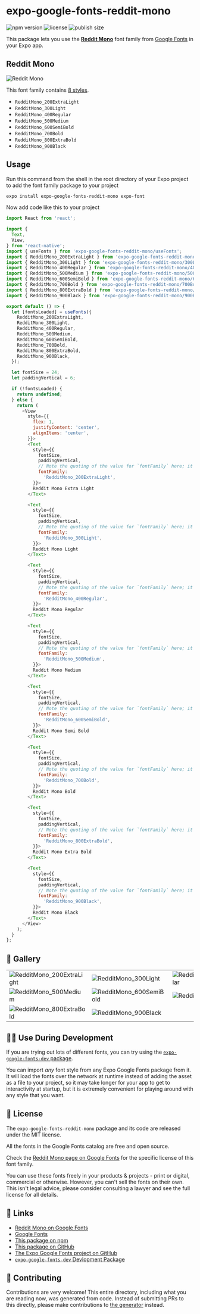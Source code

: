 # expo-google-fonts-reddit-mono

![npm version](https://flat.badgen.net/npm/v/expo-google-fonts-reddit-mono)
![license](https://flat.badgen.net/github/license/expo/google-fonts)
![publish size](https://flat.badgen.net/packagephobia/install/expo-google-fonts-reddit-mono)

This package lets you use the [**Reddit Mono**](https://fonts.google.com/specimen/Reddit+Mono) font family from [Google Fonts](https://fonts.google.com/) in your Expo app.

## Reddit Mono

![Reddit Mono](./font-family.png)

This font family contains [8 styles](#-gallery).

- `RedditMono_200ExtraLight`
- `RedditMono_300Light`
- `RedditMono_400Regular`
- `RedditMono_500Medium`
- `RedditMono_600SemiBold`
- `RedditMono_700Bold`
- `RedditMono_800ExtraBold`
- `RedditMono_900Black`

## Usage

Run this command from the shell in the root directory of your Expo project to add the font family package to your project
```sh
expo install expo-google-fonts-reddit-mono expo-font
```

Now add code like this to your project
```js
import React from 'react';

import {
  Text,
  View,
} from 'react-native';
import { useFonts } from 'expo-google-fonts-reddit-mono/useFonts';
import { RedditMono_200ExtraLight } from 'expo-google-fonts-reddit-mono/200ExtraLight';
import { RedditMono_300Light } from 'expo-google-fonts-reddit-mono/300Light';
import { RedditMono_400Regular } from 'expo-google-fonts-reddit-mono/400Regular';
import { RedditMono_500Medium } from 'expo-google-fonts-reddit-mono/500Medium';
import { RedditMono_600SemiBold } from 'expo-google-fonts-reddit-mono/600SemiBold';
import { RedditMono_700Bold } from 'expo-google-fonts-reddit-mono/700Bold';
import { RedditMono_800ExtraBold } from 'expo-google-fonts-reddit-mono/800ExtraBold';
import { RedditMono_900Black } from 'expo-google-fonts-reddit-mono/900Black';

export default () => {
  let [fontsLoaded] = useFonts({
    RedditMono_200ExtraLight,
    RedditMono_300Light,
    RedditMono_400Regular,
    RedditMono_500Medium,
    RedditMono_600SemiBold,
    RedditMono_700Bold,
    RedditMono_800ExtraBold,
    RedditMono_900Black,
  });

  let fontSize = 24;
  let paddingVertical = 6;

  if (!fontsLoaded) {
    return undefined;
  } else {
    return (
      <View
        style={{
          flex: 1,
          justifyContent: 'center',
          alignItems: 'center',
        }}>
        <Text
          style={{
            fontSize,
            paddingVertical,
            // Note the quoting of the value for `fontFamily` here; it expects a string!
            fontFamily:
              'RedditMono_200ExtraLight',
          }}>
          Reddit Mono Extra Light
        </Text>

        <Text
          style={{
            fontSize,
            paddingVertical,
            // Note the quoting of the value for `fontFamily` here; it expects a string!
            fontFamily:
              'RedditMono_300Light',
          }}>
          Reddit Mono Light
        </Text>

        <Text
          style={{
            fontSize,
            paddingVertical,
            // Note the quoting of the value for `fontFamily` here; it expects a string!
            fontFamily:
              'RedditMono_400Regular',
          }}>
          Reddit Mono Regular
        </Text>

        <Text
          style={{
            fontSize,
            paddingVertical,
            // Note the quoting of the value for `fontFamily` here; it expects a string!
            fontFamily:
              'RedditMono_500Medium',
          }}>
          Reddit Mono Medium
        </Text>

        <Text
          style={{
            fontSize,
            paddingVertical,
            // Note the quoting of the value for `fontFamily` here; it expects a string!
            fontFamily:
              'RedditMono_600SemiBold',
          }}>
          Reddit Mono Semi Bold
        </Text>

        <Text
          style={{
            fontSize,
            paddingVertical,
            // Note the quoting of the value for `fontFamily` here; it expects a string!
            fontFamily:
              'RedditMono_700Bold',
          }}>
          Reddit Mono Bold
        </Text>

        <Text
          style={{
            fontSize,
            paddingVertical,
            // Note the quoting of the value for `fontFamily` here; it expects a string!
            fontFamily:
              'RedditMono_800ExtraBold',
          }}>
          Reddit Mono Extra Bold
        </Text>

        <Text
          style={{
            fontSize,
            paddingVertical,
            // Note the quoting of the value for `fontFamily` here; it expects a string!
            fontFamily:
              'RedditMono_900Black',
          }}>
          Reddit Mono Black
        </Text>
      </View>
    );
  }
};

```

## 🔡 Gallery


||||
|-|-|-|
|![RedditMono_200ExtraLight](.//200ExtraLight/RedditMono_200ExtraLight.ttf.png)|![RedditMono_300Light](.//300Light/RedditMono_300Light.ttf.png)|![RedditMono_400Regular](.//400Regular/RedditMono_400Regular.ttf.png)||
|![RedditMono_500Medium](.//500Medium/RedditMono_500Medium.ttf.png)|![RedditMono_600SemiBold](.//600SemiBold/RedditMono_600SemiBold.ttf.png)|![RedditMono_700Bold](.//700Bold/RedditMono_700Bold.ttf.png)||
|![RedditMono_800ExtraBold](.//800ExtraBold/RedditMono_800ExtraBold.ttf.png)|![RedditMono_900Black](.//900Black/RedditMono_900Black.ttf.png)|||


## 👩‍💻 Use During Development

If you are trying out lots of different fonts, you can try using the [`expo-google-fonts-dev` package](https://github.com/freeboub/google-fonts/tree/master/font-packages/dev#readme).

You can import *any* font style from any Expo Google Fonts package from it. It will load the fonts
over the network at runtime instead of adding the asset as a file to your project, so it may take longer
for your app to get to interactivity at startup, but it is extremely convenient
for playing around with any style that you want.

## 📖 License

The `expo-google-fonts-reddit-mono` package and its code are released under the MIT license.

All the fonts in the Google Fonts catalog are free and open source.

Check the [Reddit Mono page on Google Fonts](https://fonts.google.com/specimen/Reddit+Mono) for the specific license of this font family.

You can use these fonts freely in your products & projects - print or digital, commercial or otherwise. However, you can't sell the fonts on their own. This isn't legal advice, please consider consulting a lawyer and see the full license for all details.

## 🔗 Links

- [Reddit Mono on Google Fonts](https://fonts.google.com/specimen/Reddit+Mono)
- [Google Fonts](https://fonts.google.com/)
- [This package on npm](https://www.npmjs.com/package/expo-google-fonts-reddit-mono)
- [This package on GitHub](https://github.com/freeboub/google-fonts/tree/master/font-packages/reddit-mono)
- [The Expo Google Fonts project on GitHub](https://github.com/freeboub/google-fonts)
- [`expo-google-fonts-dev` Devlopment Package](https://github.com/freeboub/google-fonts/tree/master/font-packages/dev)

## 🤝 Contributing

Contributions are very welcome! This entire directory, including what you are reading now, was generated from code. Instead of submitting PRs to this directly, please make contributions to [the generator](https://github.com/freeboub/google-fonts/tree/master/packages/generator) instead.
